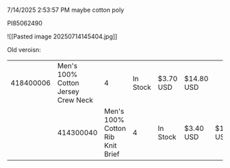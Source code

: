 7/14/2025 2:53:57 PM
maybe cotton poly

PI85062490

![[Pasted image 20250714145404.jpg]]


Old veroisn:

|           |                                    |                                  |          |           |            |            |     |
| --------- | ---------------------------------- | -------------------------------- | -------- | --------- | ---------- | ---------- | --- |
| 418400006 | Men's 100% Cotton Jersey Crew Neck | 4                                | In Stock | $3.70 USD | $14.80 USD |            |     |
|           | 414300040                          | Men's 100% Cotton Rib Knit Brief | 4        | In Stock  | $3.40 USD  | $13.60 USD |     |
